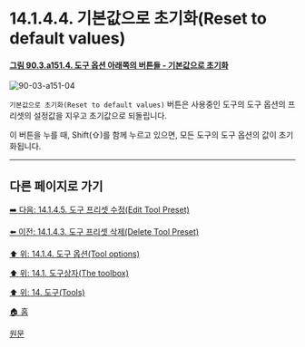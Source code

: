 # 14.1.4.4. 기본값으로 초기화(Reset to default values)

<a id="90-03-a151-04"></a>

#### [그림 90.3.a151.4. 도구 옵션 아래쪽의 버튼들 - 기본값으로 초기화](./90-03-00-toolbox.md#90-03-a151-04)
![90-03-a151-04](https://github.com/wonder13662/gimp/assets/15767104/81f39901-6d0f-47b4-9b4b-48b384243ba0)

`기본값으로 초기화(Reset to default values)` 버튼은 사용중인 도구의 도구 옵션의 프리셋의 설정값을 지우고 초기값으로 되돌립니다.

이 버튼을 누를 때, Shift(⇧)를 함께 누르고 있으면, 모든 도구의 도구 옵션의 값이 초기화됩니다.

***

## 다른 페이지로 가기

[➡️ 다음: 14.1.4.5. 도구 프리셋 수정(Edit Tool Preset)](./14-01-04-05-edit_tool_preset.md)

[⬅️ 이전: 14.1.4.3. 도구 프리셋 삭제(Delete Tool Preset)](./14-01-04-03-delete_tool_preset.md)

[⬆️ 위: 14.1.4. 도구 옵션(Tool options)](./14-01-04-00-tool-options.md)

[⬆️ 위: 14.1. 도구상자(The toolbox)](./14-01-00-the-toolbox.md)

[⬆️ 위: 14. 도구(Tools)](./14-00-tools.md)

[🏠 홈](./00-home.md)

[원문](https://docs.gimp.org/2.10/ko/gimp-tools.html#gimp-tool-options-dialog)